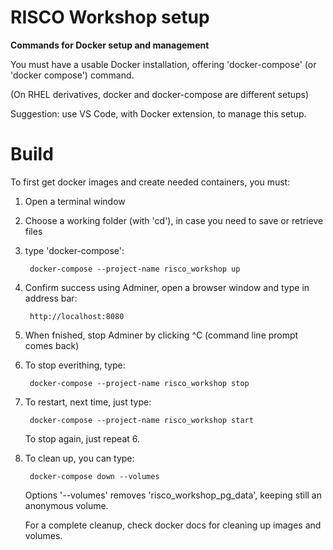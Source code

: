 # RISCO Workshop setup

**Commands for Docker setup and management**

You must have a usable Docker installation, offering 'docker-compose' (or 'docker compose') command.

(On RHEL derivatives, docker and docker-compose are different setups)

Suggestion: use VS Code, with Docker extension, to manage this setup.

# Build

To first get docker images and create needed containers, you must:

1. Open a terminal window
2. Choose a working folder (with 'cd'), in case you need to save or retrieve files
3. type 'docker-compose':

		docker-compose --project-name risco_workshop up 

4. Confirm success using Adminer, open a browser window and type in address bar:

		http://localhost:8080

5. When fnished, stop Adminer by clicking ^C (command line prompt comes back)
6. To stop everithing, type:

		docker-compose --project-name risco_workshop stop

7. To restart, next time, just type:

		docker-compose --project-name risco_workshop start

	To stop again, just repeat 6.

8. To clean up, you can type:

		docker-compose down --volumes

	Options '--volumes' removes 'risco_workshop_pg_data', keeping still an anonymous volume. 

	For a complete cleanup, check docker docs for cleaning up images and volumes.


